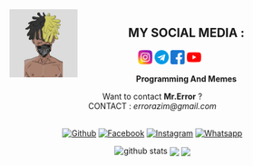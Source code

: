 <img src="https://github.com/Azim-vau/Azim-vau/blob/main/IMAGE/PicsArt_03-14-10.42.30.jpg" width="120" height="120" align="left">
<center>
  
  
  
  ## MY SOCIAL MEDIA : <br>
<a href="https://Instagram.com/azimmahmud143" target="_blank"><img src="https://github.com/Azim-vau/Azim-vau/blob/main/IMAGE/instagram.png" alt="alt text" width="25" height="25"></a> 
<a href="https://t.me/mrerror69"><img src="https://github.com/Azim-vau/Azim-vau/blob/main/IMAGE/telegram.png" alt="alt text" width="25" height="25"></a>
<a href="https://www.facebook.com/azimmahmudofficial" target="_blank"><img src="https://github.com/Azim-vau/Azim-vau/blob/main/IMAGE/facebook.png" alt="alt text" width="25" height="25"></a> <a href="https://youtube.com/MrError69"><img src="https://github.com/Azim-vau/Azim-vau/blob/main/IMAGE/youtube.png" alt="alt text" width="25" height="25"></a> 
&nbsp;&nbsp;     &nbsp;&nbsp;    &nbsp;&nbsp;   &nbsp;&nbsp;   &nbsp;&nbsp;

<div align="center">
  
____Programming And Memes____

</div>
Want to contact <b>Mr.Error</b> ? <br>
CONTACT : <i>errorazim@gmail.com</i>  <br> <br>

<div align="center">

[![Github](https://img.shields.io/badge/Github-AZIM--MAHMUD-dimgray?style=flat-square&logo=github)](https://github.com/Azim-vau) [![Facebook](https://img.shields.io/badge/Facebook-MAHMUD--AZIM-blue?style=flat-square&logo=facebook)](https://www.facebook.com/azimmahmudofficial) [![Instagram](https://img.shields.io/badge/Instagram-AZIM--MAHMUD-hotpink?style=flat-square&logo=instagram)](https://Instagram.com/azimmahmud143) [![Whatsapp](https://img.shields.io/badge/Whatsapp-AZIM--MAHMUD-deepgreen?style=flat-square&logo=whatsapp)](https://chat.whatsapp.com/DA8asUGMmRG42yKXrCsVb7)

</div>



![github stats](https://github-readme-stats.vercel.app/api?username=Azim-vau&show_icons=true&include_all_commits=true&theme=chartreuse-dark&cache_seconds=3200)
<img align="center" src="https://github-readme-stats.anuraghazra1.vercel.app/api/top-langs/?username=Azim-vau&layout=compact&theme=chartreuse-dark" />
<img align="center" src="https://github-readme-stats.anuraghazra1.vercel.app/api/pin/?username=Azim-Vau&repo=Crack-Pro&theme=chartreuse-dark" />

